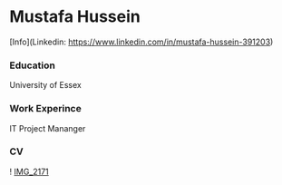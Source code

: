 # Mustafa Hussein
[Info](Linkedin: https://www.linkedin.com/in/mustafa-hussein-391203) 
### Education 
University of Essex

### Work Experince
IT Project Mananger

### CV


! [IMG_2171](assets/IMG_2171.JPG)
